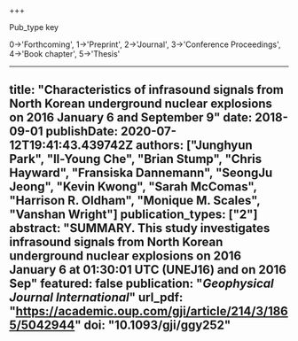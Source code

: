 +++

Pub_type key

0->'Forthcoming',
1->'Preprint',
2->'Journal',
3->'Conference Proceedings',
4->'Book chapter',
5->'Thesis'


---
title: "Characteristics of infrasound signals from North Korean underground nuclear explosions on 2016 January 6 and September 9"
date: 2018-09-01
publishDate: 2020-07-12T19:41:43.439742Z
authors: ["Junghyun Park", "Il-Young Che", "Brian Stump", "Chris Hayward", "Fransiska Dannemann", "SeongJu Jeong", "Kevin Kwong", "Sarah McComas", "Harrison R. Oldham", "Monique M. Scales", "Vanshan Wright"]
publication_types: ["2"]
abstract: "SUMMARY.  This study investigates infrasound signals from North Korean underground nuclear explosions on 2016 January 6 at 01:30:01 UTC (UNEJ16) and on 2016 Sep"
featured: false
publication: "*Geophysical Journal International*"
url_pdf: "https://academic.oup.com/gji/article/214/3/1865/5042944"
doi: "10.1093/gji/ggy252"
---
